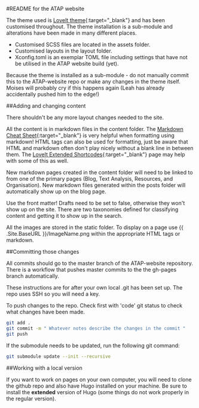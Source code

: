 #README for the ATAP website

The theme used is [LoveIt theme](https://hugoloveit.com/){:target="_blank"} and has been customised throughout. The theme installation is a sub-module and alterations have been made in many different places.

- Customised SCSS files are located in the assets folder.
- Customised layouts in the layout folder.
- Xconfig.toml is an exemplar TOML file including settings that have not be utilised in the ATAP website build (yet).

Because the theme is installed as a sub-module - do not manually commit this to the ATAP-website repo or make any changes in the theme itself. Moises will probably cry if this happens again (Leah has already accidentally pushed him to the edge!)

##Adding and changing content

There shouldn't be any more layout changes needed to the site. 

All the content is in markdown files in the content folder. The
[Markdown Cheat Sheet](https://www.markdownguide.org/cheat-sheet/){:target="_blank"} is very helpful when formatting using markdown! HTML tags can also be used for formatting, just be aware that HTML and markdown often don't play nicely without a blank line in between them. The [LoveIt Extended Shortcodes](https://hugoloveit.com/theme-documentation-extended-shortcodes/){:target="_blank"} page may help with some of this as well.

New markdown pages created in the content folder will need to be linked to from one of the primary pages (Blog, Text Analysis, Resources, and Organisation). New markdown files generated within the posts folder will automatically show up on the blog page.

Use the front matter! Drafts need to be set to false, otherwise they won't show up on the site. There are two taxonomies defined for classifying content and getting it to show up in the search. 

All the images are stored in the static folder. To display on a page use
{{ .Site.BaseURL }}/ImageName.png within the appropriate HTML tags or markdown.

##Committing those changes

All commits should go to the master branch of the ATAP-website repository. There is a workflow that pushes master commits to the the gh-pages branch automatically.

These instructions are for after your own local .git has been set up. The repo uses SSH so you will need a key.

To push changes to the repo. Check first with 'code' git status 
to check what changes have been made.

```bash
git add .
git commit -m " Whatever notes describe the changes in the commit "
git push
```

If the submodule needs to be updated, run the following git command:
 
```bash
git submodule update --init --recursive
```
##Working with a local version

If you want to work on pages on your own computer, you will need to clone the github repo and also have Hugo installed on your machine. Be sure to install the **extended** version of Hugo (some things do not work properly in the regular version).